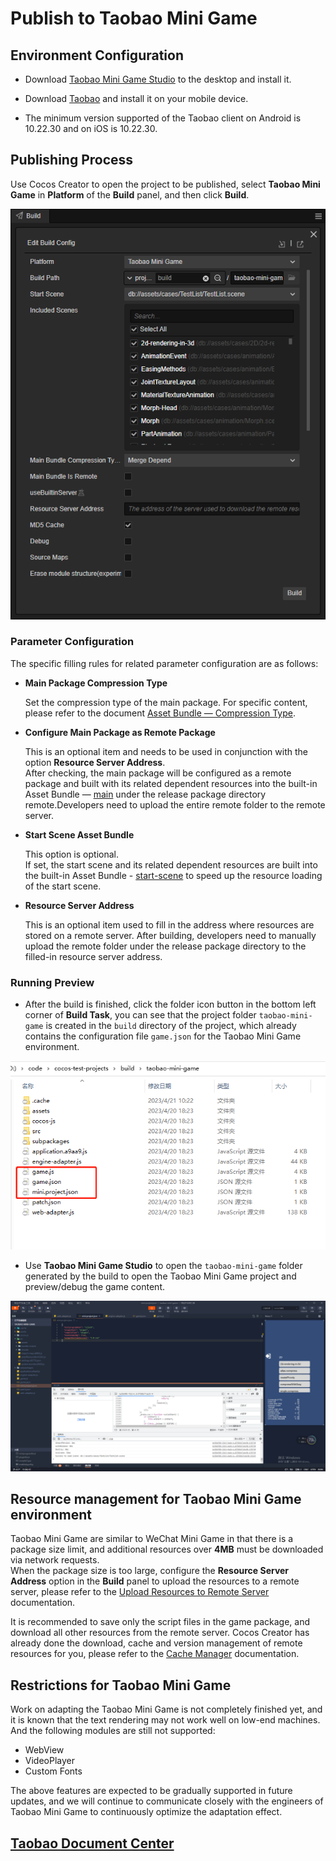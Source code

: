 # Publish to Taobao Mini Game

## Environment Configuration

- Download [Taobao Mini Game Studio](https://developer.taobao.com/?spm=a219a.15212435.0.0.6a14669aEQ2g6k) to the desktop and install it.

- Download [Taobao](https://market.m.taobao.com/app/fdilab/download-page/main/index.html) and install it on your mobile device.

- The minimum version supported of the Taobao client on Android is 10.22.30  and on iOS is 10.22.30.

## Publishing Process

Use Cocos Creator to open the project to be published, select **Taobao Mini Game** in **Platform** of the **Build** panel, and then click **Build**.

![build option](./publish-taobao-mini-game/build_option.png)

### Parameter Configuration

The specific filling rules for related parameter configuration are as follows:

- **Main Package Compression Type**

  Set the compression type of the main package. For specific content, please refer to the document [Asset Bundle — Compression Type](../../asset/bundle.md#compression-type).

- **Configure Main Package as Remote Package**

  This is an optional item and needs to be used in conjunction with the option **Resource Server Address**.<br>
   After checking, the main package will be configured as a remote package and built with its related dependent resources into the built-in Asset Bundle — [main](../../asset/bundle.md#the-built-in-Asset-Bundle) under the release package directory remote.Developers need to upload the entire remote folder to the remote server.

- **Start Scene Asset Bundle**

  This option is optional.<br>
  If set, the start scene and its related dependent resources are built into the built-in Asset Bundle - [start-scene](../../asset/bundle.md#the-built-in-asset-bundle) to speed up the resource loading of the start scene.

- **Resource Server Address**

  This is an optional item used to fill in the address where resources are stored on a remote server. After building, developers need to manually upload the remote folder under the release package directory to the filled-in resource server address.

### Running Preview

- After the build is finished, click the folder icon button in the bottom left corner of **Build Task**, you can see that the project folder `taobao-mini-game` is created in the `build` directory of the project, which already contains the configuration file `game.json` for the Taobao Mini Game environment.

![build](./publish-taobao-mini-game/build.png)

- Use **Taobao Mini Game Studio** to open the `taobao-mini-game` folder generated by the build to open the Taobao Mini Game project and preview/debug the game content.

![preview](./publish-taobao-mini-game/preview.png)

## Resource management for Taobao Mini Game environment

Taobao Mini Game are similar to WeChat Mini Game in that there is a package size limit, and additional resources over **4MB** must be downloaded via network requests. <br>When the package size is too large, configure the **Resource Server Address** option in the **Build** panel to upload the resources to a remote server, please refer to the [Upload Resources to Remote Server](../../asset/cache-manager.md) documentation.

It is recommended to save only the script files in the game package, and download all other resources from the remote server. Cocos Creator has already done the download, cache and version management of remote resources for you, please refer to the [Cache Manager](../../asset/cache-manager.md) documentation.

## Restrictions for Taobao Mini Game

Work on adapting the Taobao Mini Game is not completely finished yet, and it is known that the text rendering may not work well on low-end machines. And the following modules are still not supported:

- WebView
- VideoPlayer
- Custom Fonts

The above features are expected to be gradually supported in future updates, and we will continue to communicate closely with the engineers of Taobao Mini Game to continuously optimize the adaptation effect.

## [Taobao Document Center](https://open.taobao.com/v2/doc#/abilityToOpen?docType=1&docId=121213&treeId=804)


